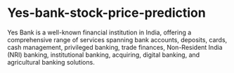 # Yes-bank-stock-price-prediction
Yes Bank is a well-known financial institution in India, offering a comprehensive range of services spanning bank accounts, deposits, cards, cash management, privileged banking, trade finances, Non-Resident India (NRI) banking, institutional banking, acquiring, digital banking, and agricultural banking solutions. 
